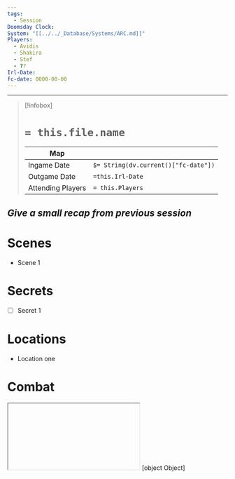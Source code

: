 ```yaml
---
tags:
  - Session
Doomsday Clock: 
System: "[[../../_Database/Systems/ARC.md]]"
Players:
  - Avidis
  - Shakira
  - Stef
  - ??
Irl-Date: 
fc-date: 0000-00-00
---
```

---
> [!infobox]
> # `= this.file.name`
> | Map |  |
> | ---- | ---- |
> | Ingame Date | `$= String(dv.current()["fc-date"])`|
> | Outgame Date| `=this.Irl-Date`|
> |Attending Players| `= this.Players`|

*Give a small recap from previous session*
- 
# Scenes

- Scene 1

# Secrets

- [ ] Secret 1

# Locations

- Location one

# Combat

<iframe scr="https://5e.tools/dmscreen.html" title="5e tools"></iframe>
[object Object]